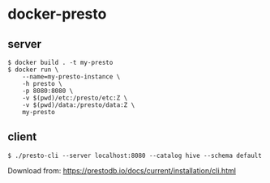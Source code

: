 # docker-presto

## server

```console
$ docker build . -t my-presto
$ docker run \
    --name=my-presto-instance \
    -h presto \
    -p 8080:8080 \
    -v $(pwd)/etc:/presto/etc:Z \
    -v $(pwd)/data:/presto/data:Z \
    my-presto
```

## client

```console
$ ./presto-cli --server localhost:8080 --catalog hive --schema default
```

Download from: https://prestodb.io/docs/current/installation/cli.html
